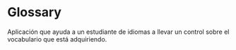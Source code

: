 # Glossary
Aplicación que ayuda a un estudiante de idiomas a llevar un control sobre el vocabulario que está adquiriendo.
